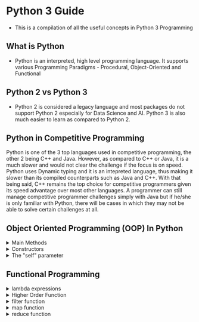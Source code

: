 # Python 3 Guide
- This is a compilation of all the useful concepts in Python 3 Programming

## What is Python
- Python is an interpreted, high level programming language. It supports various Programming Paradigms - Procedural, Object-Oriented and Functional

## Python 2 vs Python 3
- Python 2 is considered a legacy language and most packages do not support Python 2 especially for Data Science and AI. Python 3 is also much easier to learn as compared to Python 2.

## Python in Competitive Programming
Python is one of the 3 top languages used in competitive programming, the other 2 being C++ and Java. However, as compared to C++ or Java, it is a much slower and would not clear the challenge if the focus is on speed. Python uses Dynamic typing and it is an intepreted language, thus making it slower than its compiled counterparts such as Java and C++. With that being said, C++ remains the top choice for competitive programmers given its speed advantage over most other languages. A programmer can still manage competitive programmer challenges simply with Java but if he/she is only familiar with Python, there will be cases in which they may not be able to solve certain challenges at all.

## Object Oriented Programming (OOP) In Python

<details>
<summary>Main Methods</summary>

### What is it?
- The main method is the point of execution for the entire software application. It tells the interpreter where should it begin the program

### How it works 

~~~python
def sum(a, b):
	return a + b

if __name__ == '__main__':
	print(sum(1,2))  # Output will be 3
~~~

</details>

<details>
<summary>Constructors</summary>

### What is it?
- The main method of the class. This is used to instantiate a new object.

### How it works 

~~~python
class Hero:
	def __init__(self, name):
		self.name = name

if __name__ == '__main__':
	hero1 = Hero("Hero1")
~~~

</details>

<details>
<summary>The "self" parameter</summary>

### What is it?
- This keyword is to signify the current instance of the class. It is similar to the `this` keyword in Java. Without the self, doing `hero1.attack()` will result in the error that you have one less positional argument (parameter) being parsed into the method

### How it works 

~~~python
class Hero:
	def __init__(self, name):
		self.name = name

	def attack(self):
		print("attack")

if __name__ == '__main__':
	hero1 = Hero("Hero1")
	hero1.attack() # Do not specify the word self into the parameter, it is implicitly stated from hero1
~~~

</details>

## Functional Programming

<details>
<summary>lambda expressions</summary>

### What is it?
- This function has its roots based on lambda calculus. It allows programmers to create 
annonymous functions

### How it works 

~~~python
# Instead of the conventional way
def sum(x, y):
	return x + y

# This is how lambda expressions can be used to create functions
sum = lambda x, y : x + y
~~~

</details>

<details>
<summary>Higher Order Function</summary>

### What is it?
- Allows a function to be parsed as a parameter into another function, or a function can be returned

### How it works 

~~~python
# Parsing a function as a parameter
from functools import reduce

factorial = lambda x,y : x * y

def combination(n, r, factorial):
	numerator = reduce(factorial, range(1, n+1))
	denominator = reduce(factorial, range(1, n - r + 1)) * reduce(factorial, range(1, r + 1))
	return int(numerator/denominator)

combination(5,2,factorial) # Output is 10

# Returning a function
def create_sum(x): 
    def sum(y): 
        return x + y 
    
    return sum 
    
sum_5 = create_sum(5) 
sum_5(10) # Output is 15
~~~

</details>

<details>
<summary>filter function</summary>

### What is it?
- Works like an if statement that selects only elements that passes the predicate

### How it works 

filter(_predicate_)

~~~python
# Given a list l
l = [1,2,3,4,5,6]

# output should be [2,4,6]
list(filter(lambda x : x % 2 == 0,l))
~~~

</details>

<details>
<summary>map function</summary>

### What is it?
- Works like an if statement that selects only elements that passes the predicate

### How it works 
It will map an object of the Domain to Co-Domain

Consider the following using `abs` function in python

in general x -> x and -x -> x

- -1 -> 1
-  2 -> 2
- -3 -> 3

~~~python
# Given a list l
l = [-1,2,-3,4,-5,6]

# output should be [1,2,3,4,5,6]
list(map(abs,l))
~~~

</details>

<details>
<summary>reduce function</summary>

### What is it?
- Reduces all values in an iterable down to a single value based on the given function
- Need to import from `functools` package first

### How it works 

~~~python
from functools import reduce

# Output will be 720 (1 * 2 * 3 * 4 * 5 * 6)
reduce(lambda x,y : x * y, range(1,7))
~~~

</details>



